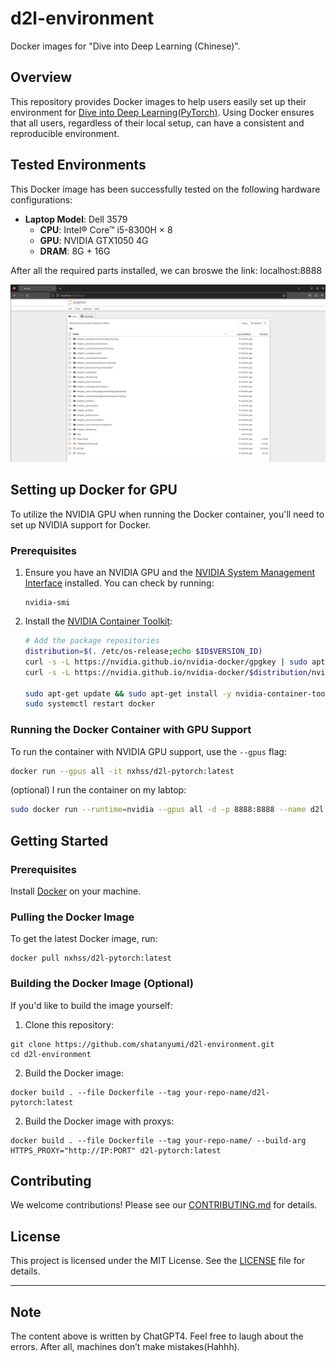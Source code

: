 # d2l-environment
Docker images for "Dive into Deep Learning (Chinese)".

## Overview
This repository provides Docker images to help users easily set up their environment for [Dive into Deep Learning(PyTorch)](https://d2l.ai/). Using Docker ensures that all users, regardless of their local setup, can have a consistent and reproducible environment.

## Tested Environments

This Docker image has been successfully tested on the following hardware configurations:

- **Laptop Model**: Dell 3579
  - **CPU**: Intel® Core™ i5-8300H × 8
  - **GPU**: NVIDIA GTX1050 4G
  - **DRAM**: 8G + 16G

After all the required parts installed, we can broswe the link: localhost:8888

![D2l-PyTorch](imgs/book.png)

## Setting up Docker for GPU

To utilize the NVIDIA GPU when running the Docker container, you'll need to set up NVIDIA support for Docker.

### Prerequisites

1. Ensure you have an NVIDIA GPU and the [NVIDIA System Management Interface](https://developer.nvidia.com/nvidia-system-management-interface) installed. You can check by running:
   ```
   nvidia-smi
   ```

2. Install the [NVIDIA Container Toolkit](https://github.com/NVIDIA/nvidia-docker):
   ```bash
   # Add the package repositories
   distribution=$(. /etc/os-release;echo $ID$VERSION_ID)
   curl -s -L https://nvidia.github.io/nvidia-docker/gpgkey | sudo apt-key add -
   curl -s -L https://nvidia.github.io/nvidia-docker/$distribution/nvidia-docker.list | sudo tee /etc/apt/sources.list.d/nvidia-docker.list

   sudo apt-get update && sudo apt-get install -y nvidia-container-toolkit
   sudo systemctl restart docker
   ```

### Running the Docker Container with GPU Support

To run the container with NVIDIA GPU support, use the `--gpus` flag:

```bash
docker run --gpus all -it nxhss/d2l-pytorch:latest
```

(optional) I run the container on my labtop:

```bash
sudo docker run --runtime=nvidia --gpus all -d -p 8888:8888 --name d2l nxhss/d2l-pytorch:latest
```

## Getting Started

### Prerequisites

Install [Docker](https://www.docker.com/get-started) on your machine.

### Pulling the Docker Image

To get the latest Docker image, run:

```
docker pull nxhss/d2l-pytorch:latest
```

### Building the Docker Image (Optional)

If you'd like to build the image yourself:

1. Clone this repository:

```
git clone https://github.com/shatanyumi/d2l-environment.git
cd d2l-environment
```

2. Build the Docker image:

```
docker build . --file Dockerfile --tag your-repo-name/d2l-pytorch:latest
```

2. Build the Docker image with proxys:

```
docker build . --file Dockerfile --tag your-repo-name/ --build-arg HTTPS_PROXY="http://IP:PORT" d2l-pytorch:latest
```

## Contributing
We welcome contributions! Please see our [CONTRIBUTING.md](CONTRIBUTING.md) for details.

## License
This project is licensed under the MIT License. See the [LICENSE](LICENSE) file for details.

---

## Note

The content above is written by ChatGPT4. Feel free to laugh about the errors. After all, machines don’t make mistakes(Hahhh).
